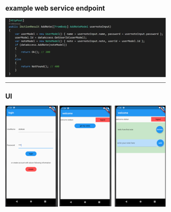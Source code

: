 
## example web service endpoint
<img src="https://github.com/atakanertrk/Flutter-Projects/blob/main/images/api-addnote-method.png" width="800">

<hr/>

## UI 
<img src="https://github.com/atakanertrk/Flutter-Projects/blob/main/images/ui-images.png" width="800">
